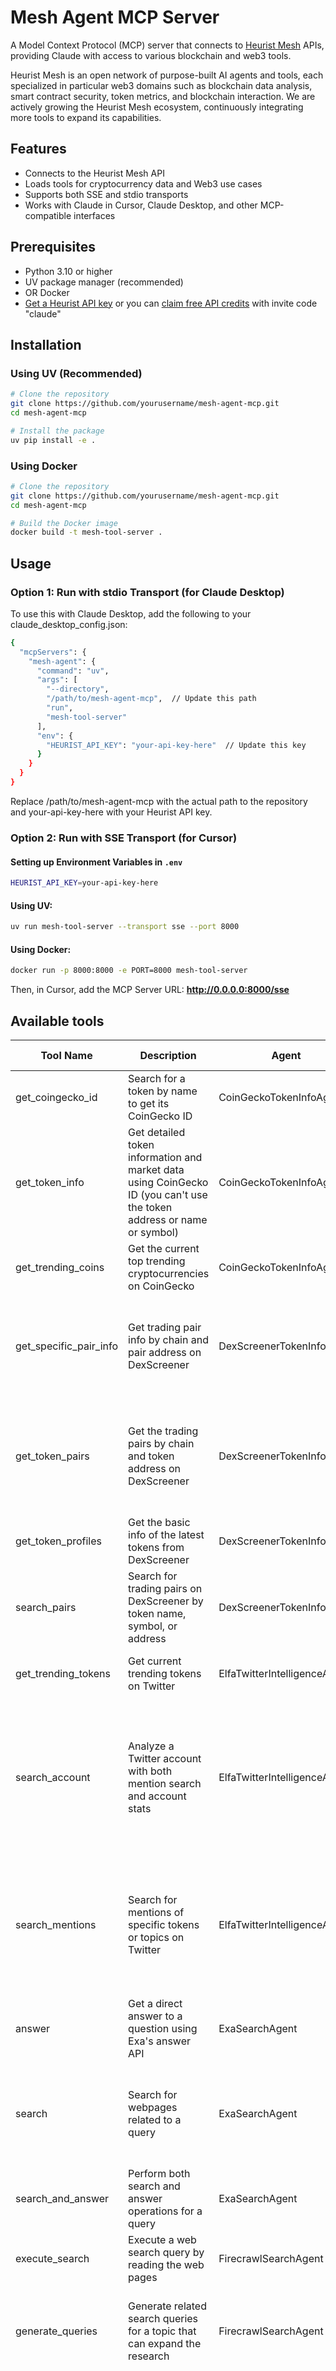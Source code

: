 # Mesh Agent MCP Server
A Model Context Protocol (MCP) server that connects to [Heurist Mesh](https://github.com/heurist-network/heurist-agent-framework/tree/main/mesh) APIs, providing Claude with access to various blockchain and web3 tools.

Heurist Mesh is an open network of purpose-built AI agents and tools, each specialized in particular web3 domains such as blockchain data analysis, smart contract security, token metrics, and blockchain interaction. We are actively growing the Heurist Mesh ecosystem, continuously integrating more tools to expand its capabilities.

## Features
- Connects to the Heurist Mesh API 
- Loads tools for cryptocurrency data and Web3 use cases
- Supports both SSE and stdio transports
- Works with Claude in Cursor, Claude Desktop, and other MCP-compatible interfaces

## Prerequisites

- Python 3.10 or higher
- UV package manager (recommended)
- OR Docker
- [Get a Heurist API key](https://docs.heurist.ai/protocol-overview/credits) or you can [claim free API credits](https://dev-api-form.heurist.ai/) with invite code "claude"

## Installation
### Using UV (Recommended)
```bash
# Clone the repository
git clone https://github.com/yourusername/mesh-agent-mcp.git
cd mesh-agent-mcp

# Install the package
uv pip install -e .
```

### Using Docker
```bash
# Clone the repository
git clone https://github.com/yourusername/mesh-agent-mcp.git
cd mesh-agent-mcp

# Build the Docker image
docker build -t mesh-tool-server .
```
## Usage
### Option 1: Run with stdio Transport (for Claude Desktop)
To use this with Claude Desktop, add the following to your claude_desktop_config.json:
```bash
{
  "mcpServers": {
    "mesh-agent": {
      "command": "uv",
      "args": [
        "--directory",
        "/path/to/mesh-agent-mcp",  // Update this path
        "run",
        "mesh-tool-server"
      ],
      "env": {
        "HEURIST_API_KEY": "your-api-key-here"  // Update this key
      }
    }
  }
}
```
Replace /path/to/mesh-agent-mcp with the actual path to the repository and your-api-key-here with your Heurist API key.

### Option 2: Run with SSE Transport (for Cursor)
#### Setting up Environment Variables in `.env`
```bash
HEURIST_API_KEY=your-api-key-here
```
#### Using UV:
```bash
uv run mesh-tool-server --transport sse --port 8000
```
#### Using Docker:
```bash
docker run -p 8000:8000 -e PORT=8000 mesh-tool-server
```
Then, in Cursor, add the MCP Server URL: **http://0.0.0.0:8000/sse**

## Available tools
| Tool Name | Description | Agent | Parameters | Required Params |
|-----------|-------------|-------|------------|----------------|
| get_coingecko_id | Search for a token by name to get its CoinGecko ID | CoinGeckoTokenInfoAgent | **token_name** (string): The token name to search for | token_name |
| get_token_info | Get detailed token information and market data using CoinGecko ID (you can't use the token address or name or symbol) | CoinGeckoTokenInfoAgent | **coingecko_id** (string): The CoinGecko ID of the token | coingecko_id |
| get_trending_coins | Get the current top trending cryptocurrencies on CoinGecko | CoinGeckoTokenInfoAgent | - | None |
| get_specific_pair_info | Get trading pair info by chain and pair address on DexScreener | DexScreenerTokenInfoAgent | **chain** (string): Chain identifier (e.g., solana, bsc, ethereum, base)<br>**pair_address** (string): The pair contract address to look up | chain, pair_address |
| get_token_pairs | Get the trading pairs by chain and token address on DexScreener | DexScreenerTokenInfoAgent | **chain** (string): Chain identifier (e.g., solana, bsc, ethereum, base)<br>**token_address** (string): The token contract address to look up all pairs for | chain, token_address |
| get_token_profiles | Get the basic info of the latest tokens from DexScreener | DexScreenerTokenInfoAgent | - | None |
| search_pairs | Search for trading pairs on DexScreener by token name, symbol, or address | DexScreenerTokenInfoAgent | **search_term** (string): Search term (token name, symbol, or address) | search_term |
| get_trending_tokens | Get current trending tokens on Twitter | ElfaTwitterIntelligenceAgent | **time_window** (string): Time window to analyze | None |
| search_account | Analyze a Twitter account with both mention search and account stats | ElfaTwitterIntelligenceAgent | **username** (string): Twitter username to analyze (without @)<br>**days_ago** (integer): Number of days to look back for mentions<br>**limit** (integer): Maximum number of mention results | username |
| search_mentions | Search for mentions of specific tokens or topics on Twitter | ElfaTwitterIntelligenceAgent | **keywords** (array): List of keywords to search for<br>**days_ago** (integer): Number of days to look back<br>**limit** (integer): Maximum number of results (minimum: 20) | keywords |
| answer | Get a direct answer to a question using Exa's answer API | ExaSearchAgent | **question** (string): The question to answer | question |
| search | Search for webpages related to a query | ExaSearchAgent | **search_term** (string): The search term<br>**limit** (integer): Maximum number of results to return (default: 10) | search_term |
| search_and_answer | Perform both search and answer operations for a query | ExaSearchAgent | **topic** (string): The topic to search for and answer | topic |
| execute_search | Execute a web search query by reading the web pages | FirecrawlSearchAgent | **search_term** (string): The search term to execute | search_term |
| generate_queries | Generate related search queries for a topic that can expand the research | FirecrawlSearchAgent | **topic** (string): The main topic to research<br>**num_queries** (integer): Number of queries to generate | topic |
| fetch_security_details | Fetch security details of a blockchain token contract | GoplusAnalysisAgent | **contract_address** (string): The token contract address<br>**chain_id** (['integer', 'string']): The blockchain chain ID or 'solana' for Solana tokens. Supported chains: Ethereum (1), Optimism (10), Cronos (25), BSC (56), Gnosis (100), HECO (128), Polygon (137), Fantom (250), KCC (321), zkSync Era (324), ETHW (10001), FON (201022), Arbitrum (42161), Avalanche (43114), Linea Mainnet (59144), Base (8453), Tron (tron), Scroll (534352), opBNB (204), Mantle (5000), ZKFair (42766), Blast (81457), Manta Pacific (169), Berachain Artio Testnet (80085), Merlin (4200), Bitlayer Mainnet (200901), zkLink Nova (810180), X Layer Mainnet (196), Solana (solana) | contract_address |

## Customizing Supported Agents
The server comes with a default set of agents. To modify which agents are available:
1. Open the `server.py` file and locate the `Config` class.
2. Edit the `DEFAULT_AGENTS` list to add or remove agents listed [at Heurist Metadata](https://mesh.heurist.ai/mesh_agents_metadata.json)
```python
DEFAULT_AGENTS = [
    "CoinGeckoTokenInfoAgent",
    "DexScreenerTokenInfoAgent",
    "ElfaTwitterIntelligenceAgent",
    "ExaSearchAgent",
    "FirecrawlSearchAgent",
    "GoplusAnalysisAgent",
    # Add agents here
    "NewAgent"
]

## License
This MCP server is licensed under the MIT License. This means you are free to use, modify, and distribute the software, subject to the terms and conditions of the MIT License.
